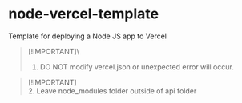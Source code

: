 # node-vercel-template
Template for deploying a Node JS app to Vercel

> \[!IMPORTANT]\
> 1. DO NOT modify vercel.json or unexpected error will occur.

> \[!IMPORTANT]\
> 2. Leave node_modules folder outside of api folder